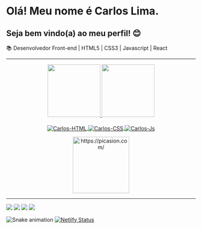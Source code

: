 <h1>Olá! Meu nome é Carlos Lima.</h1>
<h2>Seja bem vindo(a) ao meu perfil! 😊</h2>
📚 Desenvolvedor Front-end | HTML5 | CSS3 | Javascript | React <br>

<hr>
<div align="center">
  <a href="https://https://github.com/Carlosdevprog">
  <img height="140em" src="https://github-readme-stats.vercel.app/api?username=Carlosdevprog&show_icons=true&theme=codeSTACKr&include_all_commits=false&count_private=false"/>
  <img height="140em" src="https://github-readme-stats.vercel.app/api/top-langs/?username=Carlosdevprog&layout=compact&langs_count=7&theme=codeSTACKr"/>
</div>
<div style="display: inline_block" align="center"><br>
  <img align="center" alt="Carlos-HTML" height="#" width="#" src="https://img.shields.io/badge/HTML5-E34F26?style=for-the-badge&logo=html5&logoColor=white">
  <img align="center" alt="Carlos-CSS" height="#" width="#" src="https://img.shields.io/badge/CSS3-1572B6?style=for-the-badge&logo=css3&logoColor=white">
  <img align="center" alt="Carlos-Js" height="#" width="#" src="https://img.shields.io/badge/JavaScript-323330?style=for-the-badge&logo=javascript&logoColor=F7DF1E">
  
  <a href="https://picasion.com/"><img src="https://i.picasion.com/pic92/568b991f16df8423d9b1ec57a29ad8af.gif"  width="150" height="150" border="0" alt="https://picasion.com/" /></a><br /><a href="https://picasion.com/"></a>
  </div> 
  
<hr>
  
<div> 
  <a href="https://www.instagram.com/carlos.etl/" target="_blank"><img src="https://img.shields.io/badge/-Instagram-%23E4405F?style=for-the-badge&logo=instagram&logoColor=white" target="_blank"></a>
  <a href = "mailto:edulima.bcb@hotmail.com"><img src="https://img.shields.io/badge/Microsoft_Outlook-0078D4?style=for-the-badge&logo=microsoft-outlook&logoColor=white" target="_blank"></a>
  <a href="https://www.linkedin.com/in/carlos-etl/" target="_blank"><img src="https://img.shields.io/badge/-LinkedIn-%230077B5?style=for-the-badge&logo=linkedin&logoColor=white" target="_blank"></a> 
  <a href="https://api.whatsapp.com/send?phone=+558199003257&text=Olá" target="_blank"><img src="https://img.shields.io/badge/WhatsApp-25D366?style=for-the-badge&logo=whatsapp&logoColor=white" target="_blank"></a>
 
![Snake animation](https://github.com/Carlosdevprog/Carlosdevprog/blob/output/github-contribution-grid-snake.svg)
[![Netlify Status](https://api.netlify.com/api/v1/badges/4b35ea34-82e0-44fa-ab5e-d0a702ea675a/deploy-status)](https://app.netlify.com/sites/mytodolistblue/deploys)  
 
</div>
